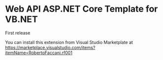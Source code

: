 # Web API ASP.NET Core Template for VB.NET

First release

You can install this extension from Visual Studio Marketplate at https://marketplace.visualstudio.com/items?itemName=RobertoFaccani.rf001
